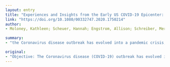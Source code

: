 ```yaml
---
layout: entry
title: "Experiences and Insights from the Early US COVID-19 Epicenter: A Rapid Assessment Procedure Informed Clinical Ethnography Case Series"
link: "https://doi.org/10.1080/00332747.2020.1750214"
author:
- Moloney, Kathleen; Scheuer, Hannah; Engstrom, Allison; Schreiber, Merritt; Whiteside, Lauren; Nehra, Deepika; Walen, Mary Lou; Rivara, Frederick; Zatzick, Douglas

summary:
- "the Coronavirus disease outbreak has evolved into a pandemic crisis, with King County emerging as the early US epicenter. Primary and secondary COVID-19 prevention strategies can be feasibly integrated into ongoing care coordination and behavioral interventions for at-risk patients. RAPICE data collection naturalistically evolved to include observations of intervention team activity occurring within the larger pandamic epicenter context."

original:
- "Objective: The Coronavirus disease (COVID-19) outbreak has evolved into a pandemic crisis, with King County in Washington State emerging as the early US epicenter. A literature review revealed few reports providing front-line clinical and research teams guidance related to multilevel, rapidly evolving COVID-19 directives.Method: The Rapid Assessment Procedure Informed Clinical Ethnography (RAPICE) method was used to develop a clinical case series and conduct participant observation during an ongoing comparative effectiveness trial of peer-integrated, patient-centered interventions after traumatic injury. Participants were patients enrolled in the intervention arm of the ongoing trial, as well as front-line clinicians, patient peer interventionists, and clinical research team members implementing the trial. All participants were exposed to the Washington State COVID-19 outbreak.Results: Primary and secondary COVID-19 prevention strategies were feasibly integrated into ongoing care coordination and behavioral interventions for at-risk patients. Beyond the compilation of case studies, as an iterative method, RAPICE data collection naturalistically evolved to include observations of intervention team activity occurring within the larger pandemic epicenter context. A daily clinical research team huddle that flexibly accommodated virtual participation was also feasibly implemented.Conclusions: Primary and secondary COVID-19 prevention strategies can be feasibly integrated into ongoing clinical interventions during the pandemic. Routine, proactive clinical and research team communication that transparently addresses ethical tensions and health-sustaining activities may promote well-being for providers grappling with rapidly evolving pandemic directives. Proactive assessments of individual provider vulnerabilities for severe COVID-19 related respiratory illness may also be a crucial element of the health care system pandemic responses."
---
```


